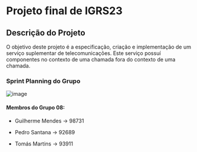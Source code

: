 # Projeto final de IGRS23

## Descrição do Projeto

O objetivo deste projeto é a especificação, criação e implementação de um serviço suplementar de
telecomunicações. Este serviço possuí componentes no contexto de uma chamada fora do contexto
de uma chamada.

### Sprint Planning do Grupo

![image](https://github.com/timso-iscte/IGRS23G8/assets/114669055/6bf747a0-6202-4c07-af26-5c2425f6089b)

#### Membros do Grupo 08:

- Guilherme Mendes -> 98731

- Pedro Santana -> 92689

- Tomás Martins -> 93911
